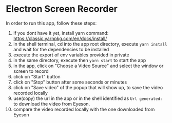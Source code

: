 # Electron Screen Recorder

In order to run this app, follow these steps:

1. if you dont have it yet, install yarn command: https://classic.yarnpkg.com/en/docs/install/
2. in the shell terminal, cd into the app root directory, execute `yarn install` and wait for the dependencies to be installed
3. execute the export of env variables provided in private
4. in the same directory, execute then `yarn start` to start the app
5. in the app, click on "Choose a Video Source" and select the window or screen to record
6. click on "Start" button
7. click on "Stop" button after some seconds or minutes
8. click on "Save video" of the popup that will show up, to save the video recorded locally
9. use(copy) the url in the app or in the shell identified as `Url generated:` to download the video from Eyeson.
10. compare the video recorded locally with the one downloaded from Eyeson
